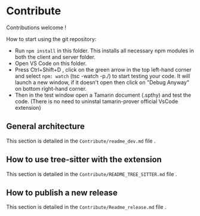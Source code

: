 #  Contribute

Contributions welcome !

How to start using the git repository:

- Run `npm install` in this folder. This installs all necessary npm modules in both the client and server folder. 
- Open VS Code on this folder.
- Press Ctrl+Shift+D , click on the green arrow in the top left-hand corner and select `npm: watch` (tsc -watch -p./) to start testing your code. It will launch a new window, if it doesn't open then click on "Debug Anyway" on bottom right-hand corner.
- Then in the test window open a Tamarin document (.spthy) and test the code. (There is no need to uninstal tamarin-prover official VsCode extension)



## General architecture 

This section is detailed in the `Contribute/readme_dev.md` file .

## How to use tree-sitter with the extension

This section is detailed in the `Contribute/README_TREE_SITTER.md` file .

## How to publish a new release

This section is detailed in the `Contribute/Readme_release.md` file .